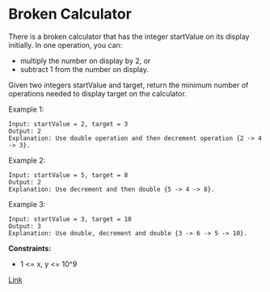 # Broken Calculator

There is a broken calculator that has the integer startValue on its display initially. In one operation, you can:

- multiply the number on display by 2, or
- subtract 1 from the number on display.

Given two integers startValue and target, return the minimum number of operations needed to display target on the calculator.


Example 1:

```
Input: startValue = 2, target = 3
Output: 2
Explanation: Use double operation and then decrement operation {2 -> 4 -> 3}.
```

Example 2:

```
Input: startValue = 5, target = 8
Output: 2
Explanation: Use decrement and then double {5 -> 4 -> 8}.
```

Example 3:

```
Input: startValue = 3, target = 10
Output: 3
Explanation: Use double, decrement and double {3 -> 6 -> 5 -> 10}.
```

**Constraints:**
- 1 <= x, y <= 10^9

[Link](https://leetcode.com/problems/broken-calculator/)